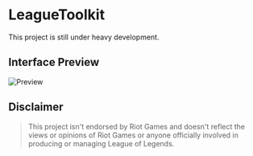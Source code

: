 # LeagueToolkit

This project is still under heavy development.

## Interface Preview

![Preview](http://i.4da.ms/PirCfa.png)

## Disclaimer

> This project isn't endorsed by Riot Games and doesn't reflect the views or opinions of Riot Games or anyone officially involved in producing or managing League of Legends.
